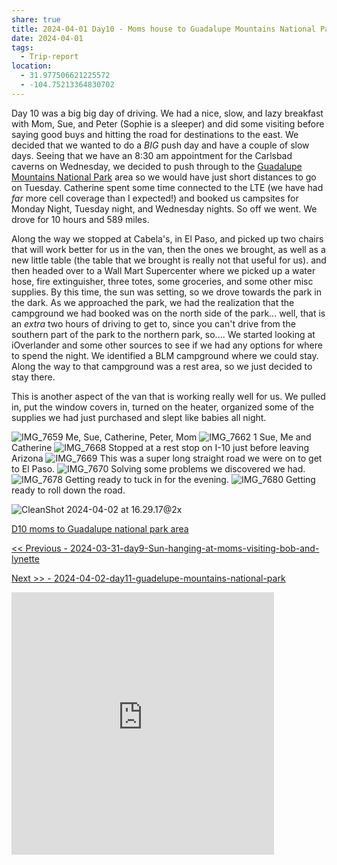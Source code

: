 ```yaml
---
share: true
title: 2024-04-01 Day10 - Moms house to Guadalupe Mountains National Park
date: 2024-04-01
tags:
  - Trip-report
location:
  - 31.977506621225572
  - -104.75213364830702
---
```



Day 10 was a big big day of driving.   We had a nice, slow, and lazy breakfast with Mom, Sue, and Peter (Sophie is a sleeper) and did some visiting before saying good buys and hitting the road for destinations to the east.    We decided that we wanted to do a _BIG_ push day and have a couple of slow days.   Seeing that we have an 8:30 am appointment for the Carlsbad caverns on Wednesday, we decided to push through to the [Guadalupe Mountains National Park](https://www.nps.gov/gumo/) area so  we would have just short distances to go on Tuesday.   Catherine spent some time connected to the LTE (we have had _far_ more cell coverage than I expected!) and booked us campsites for Monday Night, Tuesday night, and Wednesday nights. So off we went.   We drove for 10 hours and 589 miles.   

Along the way we stopped at Cabela's, in El Paso, and picked up two chairs that will work better for us in the van, then the ones we brought, as well as a new little table (the table that we brought is really not that useful for us).  and then headed over to a Wall Mart Supercenter where we picked up a water hose, fire extinguisher, three totes, some groceries, and some other misc supplies.     By this time, the sun was setting, so we drove towards the park in the dark.   As we approached the park, we had the realization that the campground we had booked was on the north side of the park...   well, that is an _extra_ two hours of driving to get to, since you can't drive from the southern part of the park to the northern park, so....   We started looking at iOverlander and some other sources to see if we had any options for where to spend the night.  We identified a BLM campground where we could stay.  Along the way to that campground was a rest area, so we just decided to stay there.  

This is another aspect of the van that is working really well for us.   We pulled in, put the window covers in, turned on the heater, organized some of the supplies we had just purchased and slept like babies all night.


![IMG_7659](../../attachments/IMG_7659.jpeg)
Me, Sue, Catherine, Peter, Mom
![IMG_7662 1](../../attachments/IMG_7662%201.jpeg)
Sue, Me and Catherine
![IMG_7668](../../attachments/IMG_7668.jpeg)
Stopped at a rest stop on I-10 just before leaving Arizona
![IMG_7669](../../attachments/IMG_7669.jpeg)
This was a super long straight road we were on to get to El Paso.
![IMG_7670](../../attachments/IMG_7670.jpeg)
Solving some problems we discovered we had.
![IMG_7678](../../attachments/IMG_7678.jpeg)
Getting ready to tuck in for the evening.
![IMG_7680](../../attachments/IMG_7680.jpeg)
Getting ready to roll down the road.

![CleanShot 2024-04-02 at 16.29.17@2x](../../attachments/CleanShot%202024-04-02%20at%2016.29.17@2x.png)

[D10 moms to Guadalupe national park area](https://www.gaiagps.com/public/G3HpdoUcyaGfm6pV0ccbHHFx/)

[<< Previous - 2024-03-31-day9-Sun-hanging-at-moms-visiting-bob-and-lynette](./2024-03-31-day9-Sun-hanging-at-moms-visiting-bob-and-lynette.md)

[Next >> - 2024-04-02-day11-guadelupe-mountains-national-park](./2024-04-02-day11-guadelupe-mountains-national-park.md)

<iframe src="https://www.gaiagps.com/public/G3HpdoUcyaGfm6pV0ccbHHFx/?embed=True" style="border:none; overflow-y: hidden; background-color:white; min-width: 320px; max-width:420px; width:100%; height: 420px;" seamless />

